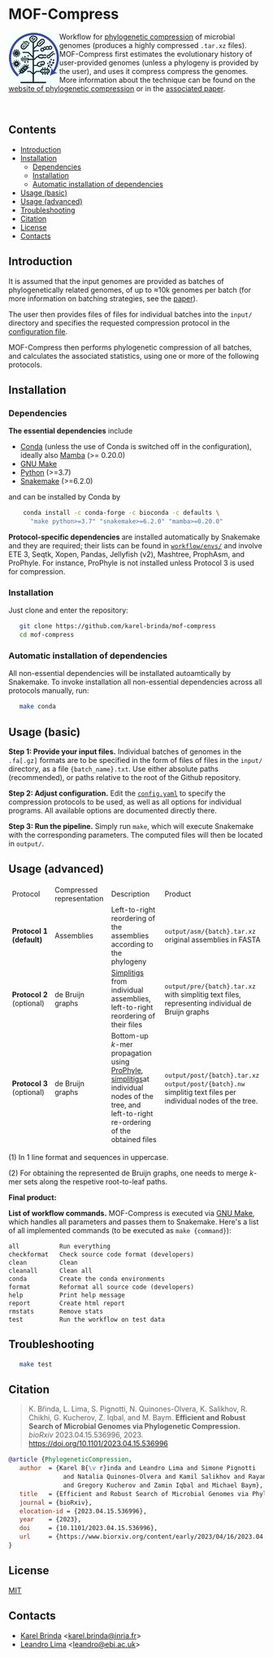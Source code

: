 # MOF-Compress

<p>
<img src="docs/logo.png" align="left" style="width:100px;" />
Workflow for <a href="http://brinda.eu/mof">phylogenetic compression</a>
of microbial genomes (produces a highly compressed <code>.tar.xz</code> files).
MOF-Compress first estimates the evolutionary history
of user-provided genomes
(unless a phylogeny is provided by the user),
and uses it compress compress the genomes.
More information about the technique can be found
on the <a href="http://brinda.eu/mof">website of phylogenetic compression</a>
or in the <a href="http://doi.org/10.1101/2023.04.15.536996">associated paper</a>.
</p>
<br />

<h2>Contents</h2>

<!-- vim-markdown-toc GFM -->

* [Introduction](#introduction)
* [Installation](#installation)
  * [Dependencies](#dependencies)
  * [Installation](#installation-1)
  * [Automatic installation of dependencies](#automatic-installation-of-dependencies)
* [Usage (basic)](#usage-basic)
* [Usage (advanced)](#usage-advanced)
* [Troubleshooting](#troubleshooting)
* [Citation](#citation)
* [License](#license)
* [Contacts](#contacts)

<!-- vim-markdown-toc -->


## Introduction

It is assumed that the input genomes are provided as batches of
phylogenetically related genomes, of up to ≈10k genomes per batch
(for more information on batching strategies,
see the [paper](http://doi.org/10.1101/2023.04.15.536996)).

The user then provides files of files for individual batches
into the `input/` directory
and specifies the requested compression protocol in the
[configuration file](config.yaml).

MOF-Compress then performs phylogenetic compression of all batches,
and calculates the associated statistics, using one or more of the following protocols.




## Installation

### Dependencies

**The essential dependencies** include

* [Conda](https://docs.conda.io/en/latest/miniconda.html) (unless the use of Conda is switched off in the configuration), ideally also [Mamba](https://mamba.readthedocs.io/) (>= 0.20.0)
* [GNU Make](https://www.gnu.org/software/make/)
* [Python](https://www.python.org/) (>=3.7)
* [Snakemake](https://snakemake.github.io) (>=6.2.0)

and can be installed by Conda by
```bash
    conda install -c conda-forge -c bioconda -c defaults \
      "make python>=3.7" "snakemake>=6.2.0" "mamba>=0.20.0"
```

**Protocol-specific dependencies** are installed automatically by
Snakemake and they are required;
their lists can be found in [`workflow/envs/`](workflow/envs/)
and involve ETE 3, Seqtk, Xopen, Pandas, Jellyfish (v2),
Mashtree, ProphAsm, and ProPhyle. For instance, ProPhyle is
not installed unless Protocol 3 is used for compression.


### Installation

Just clone and enter the repository:

```bash
   git clone https://github.com/karel-brinda/mof-compress
   cd mof-compress
```

### Automatic installation of dependencies

All non-essential dependencies will be installated autoamtically
by Snakemake. To invoke installation all non-essential dependencies across
all protocols manually, run:

```bash
   make conda
```


## Usage (basic)

**Step 1: Provide your input files.**
Individual batches of genomes in the `.fa[.gz]` formats are to be specified
in the form of files of files in the `input/` directory,
as a file `{batch_name}.txt`. Use either absolute paths (recommended),
or paths relative to the root of the Github repository.


**Step 2: Adjust configuration.**
Edit the [`config.yaml`](config.yaml) to specify the compression protocols to be used, as well as all options for individual programs.
All available options are documented directly there.

**Step 3: Run the pipeline.**
Simply run `make`, which will execute Snakemake with the corresponding parameters. The computed files will then be located in `output/`.



## Usage (advanced)


<table>

<thead>
  <td>Protocol
  <td>Compressed representation
  <td>Description
  <td>Product


<tr>

  <td>
    <b>Protocol&nbsp;1<br />
    (default)</b>

  <td>
    Assemblies

  <td>
    Left-to-right reordering of the assemblies according to the phylogeny

  <td>
    <code>output/asm/{batch}.tar.xz</code><br/>
    original assemblies in FASTA


<tr>

  <td>
    <b>Protocol&nbsp;2</b><br />
    (optional)

  <td>
    de Bruijn graphs

  <td>
    <a href="https://doi.org/10.1186/s13059-021-02297-z">Simplitigs</a>
    from individual assemblies, left-to-right reordering of their files

  <td>
    <code>output/pre/{batch}.tar.xz</code><br/>
    with simplitig text files,
    representing individual de Bruijn graphs


<tr>

  <td>
    <b>Protocol&nbsp;3</b><br />
    (optional)

  <td>
    de Bruijn graphs

  <td>
    Bottom-up <i>k</i>-mer propagation using <a href="http://prophyle.github.io">ProPhyle</a>,
    <a href="https://doi.org/10.1186/s13059-021-02297-z">simplitigs</a>at individual nodes of the tree,
    and left-to-right re-ordering of the obtained files

  <td>
    <code>output/post/{batch}.tar.xz</code><br/>
    <code>output/post/{batch}.nw</code><br/>
    simplitig text files per individual nodes of the tree.

</table>


(1) In 1 line format and sequences in uppercase.

(2) For obtaining the represented de Bruijn graphs,
  one needs to merge <i>k</i>-mer sets along
  the respetive root-to-leaf paths.



**Final product:**



**List of workflow commands.**
MOF-Compress is executed via [GNU Make](https://www.gnu.org/software/make/), which handles all parameters and passes them to Snakemake.
Here's a list of all implemented commands (to be executed as `make {command}`):


```
all           Run everything
checkformat   Check source code format (developers)
clean         Clean
cleanall      Clean all
conda         Create the conda environments
format        Reformat all source code (developers)
help          Print help message
report        Create html report
rmstats       Remove stats
test          Run the workflow on test data
```

## Troubleshooting

```bash
   make test
```


## Citation

> K. Břinda, L. Lima, S. Pignotti, N. Quinones-Olvera, K. Salikhov, R. Chikhi, G. Kucherov, Z. Iqbal, and M. Baym. **Efficient and Robust Search of Microbial Genomes via Phylogenetic Compression.** *bioRxiv* 2023.04.15.536996, 2023. https://doi.org/10.1101/2023.04.15.536996

```bibtex
@article {PhylogeneticCompression,
   author  = {Karel B{\v r}inda and Leandro Lima and Simone Pignotti
               and Natalia Quinones-Olvera and Kamil Salikhov and Rayan Chikhi
               and Gregory Kucherov and Zamin Iqbal and Michael Baym},
   title   = {Efficient and Robust Search of Microbial Genomes via Phylogenetic Compression},
   journal = {bioRxiv},
   elocation-id = {2023.04.15.536996},
   year    = {2023},
   doi     = {10.1101/2023.04.15.536996},
   url     = {https://www.biorxiv.org/content/early/2023/04/16/2023.04.15.536996}
}
```


## License

[MIT](https://github.com/karel-brinda/mof-search/blob/master/LICENSE)

## Contacts

* [Karel Brinda](http://karel-brinda.github.io) \<karel.brinda@inria.fr\>
* [Leandro Lima](https://github.com/leoisl) \<leandro@ebi.ac.uk\>

